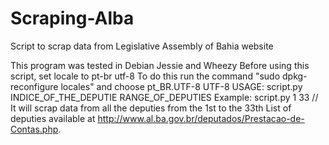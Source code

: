 # Scraping-Alba
Script to scrap data from Legislative Assembly of Bahia website

This program was tested in Debian Jessie and Wheezy
Before using this script, set locale to pt-br utf-8
To do this run the command "sudo dpkg-reconfigure locales" and choose pt_BR.UTF-8 UTF-8
USAGE: script.py INDICE_OF_THE_DEPUTIE RANGE_OF_DEPUTIES
Example: script.py 1 33 // It will scrap data from all the deputies from the 1st to the 33th
List of deputies available at http://www.al.ba.gov.br/deputados/Prestacao-de-Contas.php.
